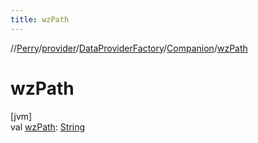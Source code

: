 ```yaml
---
title: wzPath
---
```

//[Perry](../../../../index.html)/[provider](../../index.html)/[DataProviderFactory](../index.html)/[Companion](index.html)/[wzPath](wz-path.html)



# wzPath



[jvm]\
val [wzPath](wz-path.html): [String](https://kotlinlang.org/api/latest/jvm/stdlib/kotlin/-string/index.html)




